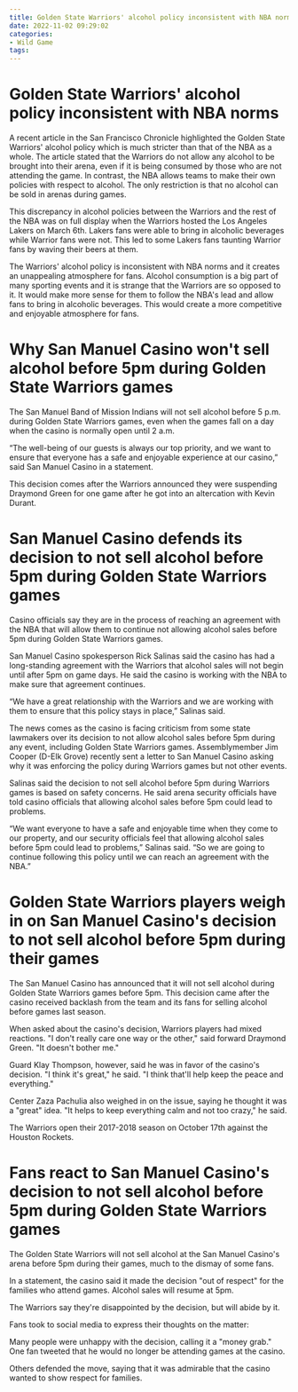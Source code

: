 ```yaml
---
title: Golden State Warriors' alcohol policy inconsistent with NBA norms
date: 2022-11-02 09:29:02
categories:
- Wild Game
tags:
---
```



#  Golden State Warriors' alcohol policy inconsistent with NBA norms
A recent article in the San Francisco Chronicle highlighted the Golden State Warriors' alcohol policy which is much stricter than that of the NBA as a whole. The article stated that the Warriors do not allow any alcohol to be brought into their arena, even if it is being consumed by those who are not attending the game. In contrast, the NBA allows teams to make their own policies with respect to alcohol. The only restriction is that no alcohol can be sold in arenas during games.

This discrepancy in alcohol policies between the Warriors and the rest of the NBA was on full display when the Warriors hosted the Los Angeles Lakers on March 6th. Lakers fans were able to bring in alcoholic beverages while Warrior fans were not. This led to some Lakers fans taunting Warrior fans by waving their beers at them.

The Warriors' alcohol policy is inconsistent with NBA norms and it creates an unappealing atmosphere for fans. Alcohol consumption is a big part of many sporting events and it is strange that the Warriors are so opposed to it. It would make more sense for them to follow the NBA's lead and allow fans to bring in alcoholic beverages. This would create a more competitive and enjoyable atmosphere for fans.

#  Why San Manuel Casino won't sell alcohol before 5pm during Golden State Warriors games

The San Manuel Band of Mission Indians will not sell alcohol before 5 p.m. during Golden State Warriors games, even when the games fall on a day when the casino is normally open until 2 a.m.

“The well-being of our guests is always our top priority, and we want to ensure that everyone has a safe and enjoyable experience at our casino,” said San Manuel Casino in a statement.

This decision comes after the Warriors announced they were suspending Draymond Green for one game after he got into an altercation with Kevin Durant.

#  San Manuel Casino defends its decision to not sell alcohol before 5pm during Golden State Warriors games

Casino officials say they are in the process of reaching an agreement with the NBA that will allow them to continue not allowing alcohol sales before 5pm during Golden State Warriors games.

San Manuel Casino spokesperson Rick Salinas said the casino has had a long-standing agreement with the Warriors that alcohol sales will not begin until after 5pm on game days. He said the casino is working with the NBA to make sure that agreement continues.

“We have a great relationship with the Warriors and we are working with them to ensure that this policy stays in place,” Salinas said.

The news comes as the casino is facing criticism from some state lawmakers over its decision to not allow alcohol sales before 5pm during any event, including Golden State Warriors games. Assemblymember Jim Cooper (D-Elk Grove) recently sent a letter to San Manuel Casino asking why it was enforcing the policy during Warriors games but not other events.

Salinas said the decision to not sell alcohol before 5pm during Warriors games is based on safety concerns. He said arena security officials have told casino officials that allowing alcohol sales before 5pm could lead to problems.

“We want everyone to have a safe and enjoyable time when they come to our property, and our security officials feel that allowing alcohol sales before 5pm could lead to problems,” Salinas said. “So we are going to continue following this policy until we can reach an agreement with the NBA.”

#  Golden State Warriors players weigh in on San Manuel Casino's decision to not sell alcohol before 5pm during their games

The San Manuel Casino has announced that it will not sell alcohol during Golden State Warriors games before 5pm. This decision came after the casino received backlash from the team and its fans for selling alcohol before games last season.

When asked about the casino's decision, Warriors players had mixed reactions. "I don't really care one way or the other," said forward Draymond Green. "It doesn't bother me."

Guard Klay Thompson, however, said he was in favor of the casino's decision. "I think it's great," he said. "I think that'll help keep the peace and everything."

Center Zaza Pachulia also weighed in on the issue, saying he thought it was a "great" idea. "It helps to keep everything calm and not too crazy," he said.

The Warriors open their 2017-2018 season on October 17th against the Houston Rockets.

#  Fans react to San Manuel Casino's decision to not sell alcohol before 5pm during Golden State Warriors games

The Golden State Warriors will not sell alcohol at the San Manuel Casino's arena before 5pm during their games, much to the dismay of some fans.

In a statement, the casino said it made the decision "out of respect" for the families who attend games. Alcohol sales will resume at 5pm.

The Warriors say they're disappointed by the decision, but will abide by it.

Fans took to social media to express their thoughts on the matter:

Many people were unhappy with the decision, calling it a "money grab." One fan tweeted that he would no longer be attending games at the casino.

Others defended the move, saying that it was admirable that the casino wanted to show respect for families.